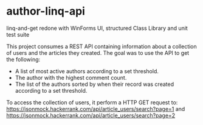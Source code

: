 # author-linq-api
linq-and-get redone with WinForms UI, structured Class Library and unit test suite

This project consumes a REST API containing information about a collection of users and the articles they created. The goal was to use the API to get the following:

* A list of most active authors according to a set threshold.
* The author with the highest comment count.
* The list of the authors sorted by when their record was created according to a set threshold.

To access the collection of users, it perform a HTTP GET request to:
https://jsonmock.hackerrank.com/api/article_users/search?page=1 and https://jsonmock.hackerrank.com/api/article_users/search?page=2

